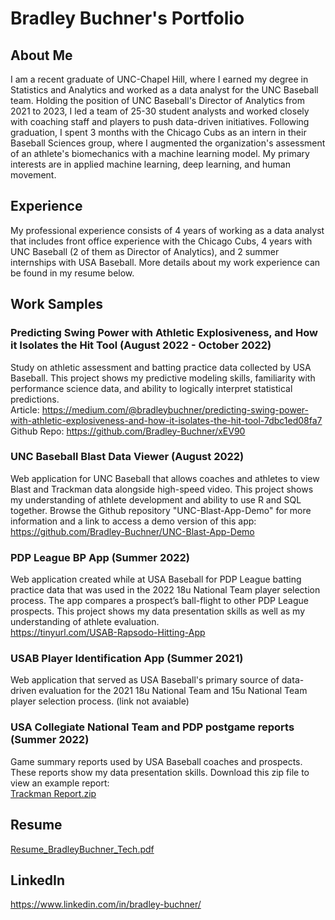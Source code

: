 # Bradley Buchner's Portfolio

## About Me
I am a recent graduate of UNC-Chapel Hill, where I earned my degree in Statistics and Analytics and worked as a data analyst for the UNC Baseball team. Holding the position of UNC Baseball's Director of Analytics from 2021 to 2023, I led a team of 25-30 student analysts and worked closely with coaching staff and players to push data-driven initiatives. Following graduation, I spent 3 months with the Chicago Cubs as an intern in their Baseball Sciences group, where I augmented the organization's assessment of an athlete's biomechanics with a machine learning model. My primary interests are in applied machine learning, deep learning, and human movement.

## Experience
My professional experience consists of 4 years of working as a data analyst that includes front office experience with the Chicago Cubs, 4 years with UNC Baseball (2 of them as Director of Analytics), and 2 summer internships with USA Baseball. More details about my work experience can be found in my resume below. 

## Work Samples

### Predicting Swing Power with Athletic Explosiveness, and How it Isolates the Hit Tool (August 2022 - October 2022)
Study on athletic assessment and batting practice data collected by USA Baseball. This project shows my predictive modeling skills, familiarity with performance science data, and ability to logically interpret statistical predictions. </br>
Article: https://medium.com/@bradleybuchner/predicting-swing-power-with-athletic-explosiveness-and-how-it-isolates-the-hit-tool-7dbc1ed08fa7 </br>
Github Repo: https://github.com/Bradley-Buchner/xEV90

### UNC Baseball Blast Data Viewer (August 2022)
Web application for UNC Baseball that allows coaches and athletes to view Blast and Trackman data alongside high-speed video. This project shows my understanding of athlete development and ability to use R and SQL together. Browse the Github repository "UNC-Blast-App-Demo" for more information and a link to access a demo version of this app: </br>
https://github.com/Bradley-Buchner/UNC-Blast-App-Demo

### PDP League BP App (Summer 2022)
Web application created while at USA Baseball for PDP League batting practice data that was used in the 2022 18u National Team player selection process. The app compares a prospect’s ball-flight to other PDP League prospects. This project shows my data presentation skills as well as my understanding of athlete evaluation. <br>
https://tinyurl.com/USAB-Rapsodo-Hitting-App

### USAB Player Identification App (Summer 2021)
Web application that served as USA Baseball's primary source of data-driven evaluation for the 2021 18u National Team and 15u National Team player selection process. (link not avaiable)

### USA Collegiate National Team and PDP postgame reports (Summer 2022)
Game summary reports used by USA Baseball coaches and prospects. These reports show my data presentation skills. Download this zip file to view an example report: <br> [Trackman Report.zip](https://github.com/Bradley-Buchner/Bradley-Buchner/files/12910369/Trackman.Reports.zip)


## Resume
[Resume_BradleyBuchner_Tech.pdf](https://github.com/Bradley-Buchner/Bradley-Buchner/files/14184379/Resume_BradleyBuchner_Tech.pdf)

## LinkedIn
https://www.linkedin.com/in/bradley-buchner/
